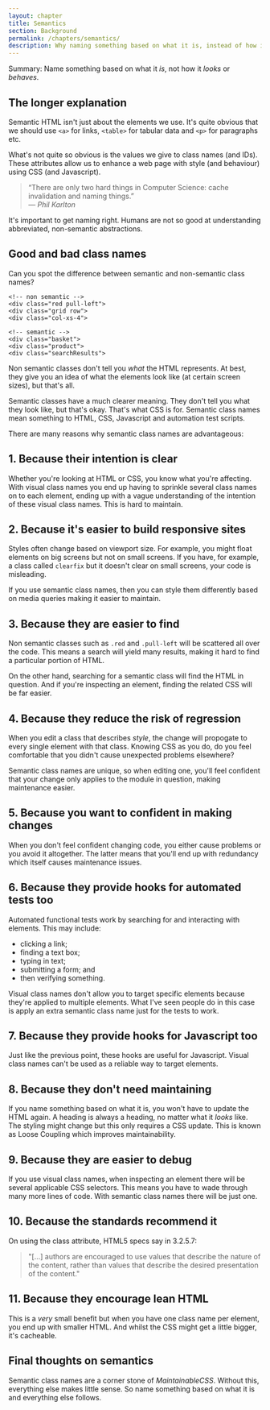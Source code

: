 ```yaml
---
layout: chapter
title: Semantics
section: Background
permalink: /chapters/semantics/
description: Why naming something based on what it is, instead of how it looks or behaves is a cornerstone of writing well architected and maintainable CSS code.
---
```


Summary: Name something based on what it *is*, not how it *looks* or *behaves*.

## The longer explanation

Semantic HTML isn't just about the elements we use. It's quite obvious that we should use `<a>` for links, `<table>` for tabular data and `<p>` for paragraphs etc.

What's not quite so obvious is the values we give to class names (and IDs). These attributes allow us to enhance a web page with style (and behaviour) using CSS (and Javascript).

> &ldquo;There are only two hard things in Computer Science: cache invalidation and naming things.&rdquo;
<br>&mdash; <cite>Phil Karlton</cite>

It's important to get naming right. Humans are not so good at understanding abbreviated, non-semantic abstractions.

## Good and bad class names

Can you spot the difference between semantic and non-semantic class names?

	<!-- non semantic -->
	<div class="red pull-left">
	<div class="grid row">
	<div class="col-xs-4">

	<!-- semantic -->
	<div class="basket">
	<div class="product">
	<div class="searchResults">

Non semantic classes don't tell you *what* the HTML represents. At best, they give you an idea of what the elements look like (at certain screen sizes), but that's all.

Semantic classes have a much clearer meaning. They don't tell you what they look like, but that's okay. That's what CSS is for. Semantic class names mean something to HTML, CSS, Javascript and automation test scripts.

There are many reasons why semantic class names are advantageous:

## 1. Because their intention is clear

Whether you're looking at HTML or CSS, you know what you're affecting. With visual class names you end up having to sprinkle several class names on to each element, ending up with a vague understanding of the intention of these visual class names. This is hard to maintain.

## 2. Because it's easier to build responsive sites

Styles often change based on viewport size. For example, you might float elements on big screens but not on small screens. If you have, for example, a class called `clearfix` but it doesn't clear on small screens, your code is misleading.

If you use semantic class names, then you can style them differently based on media queries making it easier to maintain.

## 3. Because they are easier to find

Non semantic classes such as `.red` and `.pull-left` will be scattered all over the code. This means a search will yield many results, making it hard to find a particular portion of HTML.

On the other hand, searching for a semantic class will find the HTML in question. And if you're inspecting an element, finding the related CSS will be far easier.

## 4. Because they reduce the risk of regression

When you edit a class that describes *style*, the change will propogate to every single element with that class. Knowing CSS as you do, do you feel comfortable that you didn't cause unexpected problems elsewhere?

Semantic class names are unique, so when editing one, you'll feel confident that your change only applies to the module in question, making maintenance easier.

## 5. Because you want to confident in making changes

When you don't feel confident changing code, you either cause problems or you avoid it altogether. The latter means that you'll end up with redundancy which itself causes maintenance issues.

## 6. Because they provide hooks for automated tests too

Automated functional tests work by searching for and interacting with elements. This may include:

* clicking a link;
* finding a text box;
* typing in text;
* submitting a form; and
* then verifying something.

Visual class names don't allow you to target specific elements because they're applied to multiple elements. What I've seen people do in this case is apply an extra semantic class name just for the tests to work.

## 7. Because they provide hooks for Javascript too

Just like the previous point, these hooks are useful for Javascript. Visual class names can't be used as a reliable way to target elements.

## 8. Because they don't need maintaining

If you name something based on what it is, you won't have to update the HTML again. A heading is always a heading, no matter what it *looks* like. The styling might change but this only requires a CSS update. This is known as Loose Coupling which improves maintainability.

## 9. Because they are easier to debug

If you use visual class names, when inspecting an element there will be several applicable CSS selectors. This means you have to wade through many more lines of code. With semantic class names there will be just one.

## 10. Because the standards recommend it

On using the class attribute, HTML5 specs say in 3.2.5.7:

> "[...] authors are encouraged to use values that describe the nature of the content, rather than values that describe the desired presentation of the content."

## 11. Because they encourage lean HTML

This is a *very* small benefit but when you have one class name per element, you end up with smaller HTML. And whilst the CSS might get a little bigger, it's cacheable.

<!--## Because visual class names might declare the same property!

It's likely that several different utility classes could refer to the same property meaning order matters and performance degrades.

Think of an example of this.
-->

## Final thoughts on semantics

Semantic class names are a corner stone of *MaintainableCSS*. Without this, everything else makes little sense. So name something based on what it is and everything else follows.
